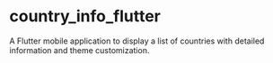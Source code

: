 # country_info_flutter
A Flutter mobile application to display a list of countries with detailed information and theme customization.

